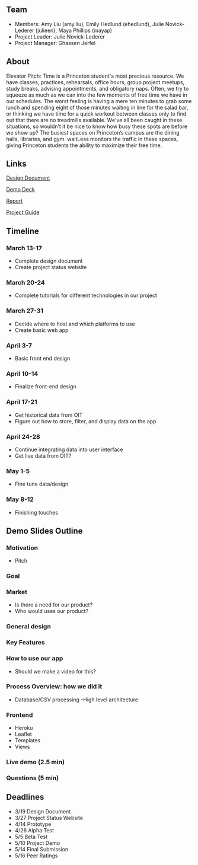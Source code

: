 ## Team

- Members: Amy Liu (amy.liu), Emily Hedlund (ehedlund), Julie Novick-Lederer (julieen), Maya Phillips (mayap) 
- Project Leader: Julie Novick-Lederer 
- Project Manager: Ghassen Jerfel

## About

Elevator Pitch: Time is a Princeton student's most precious resource. We have classes, practices, rehearsals, office hours, group project meetups, study breaks, advising appointments, and obligatory naps. Often, we try to squeeze as much as we can into the few moments of free time we have in our schedules. The worst feeling is having a mere ten minutes to grab some lunch and spending eight of those minutes waiting in line for the salad bar, or thinking we have time for a quick workout between classes only to find out that there are no treadmills available. We've all been caught in these situations, so wouldn’t it be nice to know how busy these spots are before we show up? The busiest spaces on Princeton’s campus are the dining halls, libraries, and gym. waitLess monitors the traffic in these spaces, giving Princeton students the ability to maximize their free time.

## Links

[Design Document](https://docs.google.com/a/princeton.edu/document/d/1FLSPks_vUHoujeEYJY_weMiFwID7cIqQxkSf5LIpFtg/edit?usp=sharing "Design Document")

[Demo Deck](https://docs.google.com/a/princeton.edu/presentation/d/1D49nCgvWESstfB9QUMtXxnm52U5pNrmYblbt3KwgHwE/edit?usp=sharing "Demo Deck")

[Report](https://docs.google.com/a/princeton.edu/document/d/1476yIvrysoZpfoRFtc7sibctsE8Gucge8k9ndyCUynw/edit?usp=sharing "Report")

[Project Guide](https://docs.google.com/a/princeton.edu/document/d/1w1V-F0u9m747HOLHpFvMxpzry840GZCjKiJ9ez4-oqo/edit?usp=sharing "Project Guide")

## Timeline

### March 13-17

- Complete design document 
- Create project status website 

### March 20-24

- Complete tutorials for different technologies in our project 

### March 27-31

- Decide where to host and which platforms to use 
- Create basic web app 

### April 3-7

- Basic front end design 

### April 10-14

- Finalize front-end design 

### April 17-21

- Get historical data from OIT 
- Figure out how to store, filter, and display data on the app 

### April 24-28

- Continue integrating data into user interface 
- Get live data from OIT? 

### May 1-5

- Fine tune data/design 

### May 8-12

- Finishing touches 

## Demo Slides Outline

### Motivation
- Pitch
### Goal
### Market
- Is there a need for our product?
- Who would uses our product?
### General design
### Key Features
### How to use our app
- Should we make a video for this?
### Process Overview: how we did it
- Database/CSV processing
-High level architecture
### Frontend
- Heroku
- Leaflet
- Templates
- Views
### Live demo (2.5 min)
### Questions (5 min) 

## Deadlines

- 3/19 Design Document 
- 3/27 Project Status Website 
- 4/14 Prototype 
- 4/28 Alpha Test 
- 5/5 Beta Test 
- 5/10 Project Demo 
- 5/14 Final Submission 
- 5/16 Peer Ratings 
